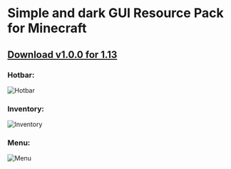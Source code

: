 # Simple and dark GUI Resource Pack for Minecraft
## [Download v1.0.0 for 1.13](https://github.com/Nesewebel/simple-dark/releases/download/v1.0.0/SimpleDarkGUI_v1.0.0_1.13.zip)
### Hotbar: 
![Hotbar](https://github.com/Nesewebel/simple-dark/blob/master/readme-images/hotbar.png?raw=true)
### Inventory: 
![Inventory](https://github.com/Nesewebel/simple-dark/blob/master/readme-images/inventory.png?raw=true)
### Menu: 
![Menu](https://github.com/Nesewebel/simple-dark/blob/master/readme-images/menu.png?raw=true)
